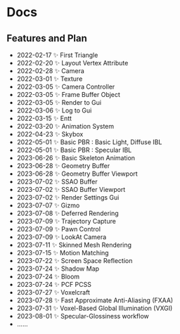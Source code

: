 # Docs

## Features and Plan

- 2022-02-17 ✨ First Triangle
- 2022-02-20 ✨ Layout Vertex Attribute
- 2022-02-28 ✨ Camera
- 2022-03-01 ✨ Texture
- 2022-03-05 ✨ Camera Controller
- 2022-03-05 ✨ Frame Buffer Object
- 2022-03-05 ✨ Render to Gui
- 2022-03-06 ✨ Log to Gui
- 2022-03-15 ✨ Entt
- 2022-03-20 ✨ Animation System
- 2022-04-23 ✨ Skybox
- 2022-05-01 ✨ Basic PBR : Basic Light, Diffuse IBL
- 2022-05-01 ✨ Basic PBR : Specular IBL
- 2023-06-26 ✨ Basic Skeleton Animation
- 2023-06-28 ✨ Geometry Buffer
- 2023-06-28 ✨ Geometry Buffer Viewport
- 2023-07-02 ✨ SSAO Buffer
- 2023-07-02 ✨ SSAO Buffer Viewport
- 2023-07-02 ✨ Render Settings Gui
- 2023-07-07 ✨ Gizmo
- 2023-07-08 ✨ Deferred Rendering
- 2023-07-09 ✨ Trajectory Capture
- 2023-07-09 ✨ Pawn Control
- 2023-07-09 ✨ LookAt Camera
- 2023-07-11 ✨ Skinned Mesh Rendering
- 2023-07-15 ✨ Motion Matching
- 2023-07-22 ✨ Screen Space Reflection
- 2023-07-24 ✨ Shadow Map
- 2023-07-24 ✨ Bloom
- 2023-07-24 ✨ PCF PCSS
- 2023-07-27 ✨ Voxelcraft
- 2023-07-28 ✨ Fast Approximate Anti-Aliasing (FXAA)
- 2023-07-31 ✨ Voxel-Based Global Illumination (VXGI)
- 2023-08-01 ✨ Specular-Glossiness workflow
- ......
























